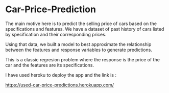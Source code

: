 # Car-Price-Prediction

The main motive here is to predict the selling price of cars based on the specifications and features. We have a dataset of past history of cars listed by specification and their corresponding prices.

Using that data, we built a model to best approximate the relationship between the features and response variables to generate predictions.

This is a classic regresion problem where the response is the price of the car and the features are its specifications.

I have used heroku to deploy the app and the link is : 

https://used-car-price-predictions.herokuapp.com/
